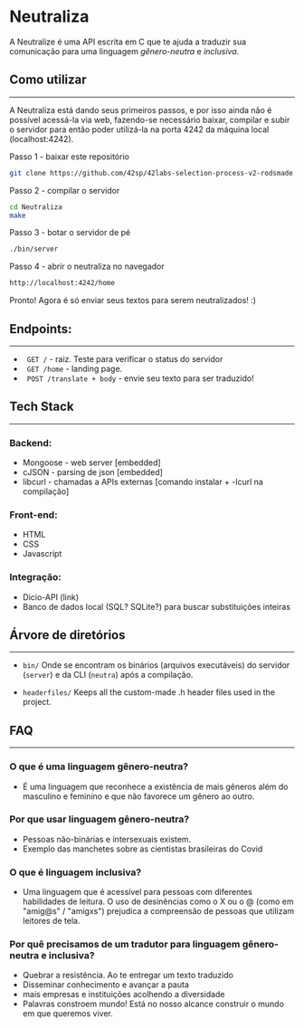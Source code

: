 # Neutraliza

A Neutralize é uma API escrita em C que te ajuda a traduzir sua comunicação para uma linguagem _gênero-neutra_ e _inclusiva_.

## Como utilizar
---
A Neutraliza está dando seus primeiros passos, e por isso ainda não é possível acessá-la via web, fazendo-se necessário baixar, compilar e subir o servidor para então poder utilizá-la na porta 4242 da máquina local (localhost:4242).

Passo 1 - baixar este repositório
``` bash
git clone https://github.com/42sp/42labs-selection-process-v2-rodsmade.git Neutraliza
```

Passo 2 - compilar o servidor
``` bash
cd Neutraliza
make
```

Passo 3 - botar o servidor de pé
``` bash
./bin/server
```

Passo 4 - abrir o neutraliza no navegador
``` bash
http://localhost:4242/home
```

Pronto! Agora é só enviar seus textos para serem neutralizados! :)

## Endpoints:
---
- ` GET /` -  raiz. Teste para verificar o status do servidor
- ` GET /home` - landing page. 
- ` POST /translate + body` - envie seu texto para ser traduzido!

## Tech Stack
---
### Backend:
- Mongoose - web server [embedded]
- cJSON - parsing de json [embedded]
- libcurl - chamadas a APIs externas [comando instalar + -lcurl na compilação]

### Front-end:
- HTML
- CSS
- Javascript

### Integração:
- Dicio-API (link)
- Banco de dados local (SQL? SQLite?) para buscar substituições inteiras

## Árvore de diretórios
---
* ```bin/``` 
	Onde se encontram os binários (arquivos executáveis) do servidor (`server`) e da CLI (`neutra`) após a compilação.

* ```headerfiles/``` 
	Keeps all the custom-made .h header files used in the project.
	

## FAQ
---
### O que é uma linguagem gênero-neutra?
- É uma linguagem que reconhece a existência de mais gêneros além do masculino e feminino e que não favorece um gênero ao outro.

### Por que usar linguagem gênero-neutra?
- Pessoas não-binárias e intersexuais existem.
- Exemplo das manchetes sobre as cientistas brasileiras do Covid

### O que é linguagem inclusiva?
- Uma linguagem que é acessível para pessoas com diferentes habilidades de leitura. O uso de desinências como o X ou o @ (como em "amig@s" / "amigxs") prejudica a compreensão de pessoas que utilizam leitores de tela. 

### Por quê precisamos de um tradutor para linguagem gênero-neutra e inclusiva?
- Quebrar a resistência. Ao te entregar um texto traduzido
- Disseminar conhecimento e avançar a pauta
- mais empresas e instituições acolhendo a diversidade
- Palavras constroem mundo! Está no nosso alcance construir o mundo em que queremos viver.



